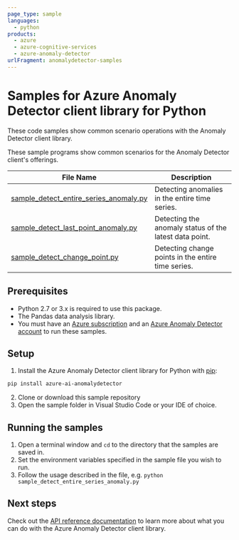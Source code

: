 ```yaml
---
page_type: sample
languages:
  - python
products:
  - azure
  - azure-cognitive-services
  - azure-anomaly-detector
urlFragment: anomalydetector-samples
---
```


# Samples for Azure Anomaly Detector client library for Python

These code samples show common scenario operations with the Anomaly Detector client library.

These sample programs show common scenarios for the Anomaly Detector client's offerings.

|**File Name**|**Description**|
|----------------|-------------|
|[sample_detect_entire_series_anomaly.py][sample_detect_entire_series_anomaly] |Detecting anomalies in the entire time series.|
|[sample_detect_last_point_anomaly.py][sample_detect_last_point_anomaly] |Detecting the anomaly status of the latest data point.|
|[sample_detect_change_point.py][sample_detect_change_point] |Detecting change points in the entire time series.|

## Prerequisites
* Python 2.7 or 3.x is required to use this package.
* The Pandas data analysis library.
* You must have an [Azure subscription][azure_subscription] and an
[Azure Anomaly Detector account][azure_anomaly_detector_account] to run these samples.

## Setup

1. Install the Azure Anomaly Detector client library for Python with [pip][pip]:

```bash
pip install azure-ai-anomalydetector
```

2. Clone or download this sample repository
3. Open the sample folder in Visual Studio Code or your IDE of choice.

## Running the samples

1. Open a terminal window and `cd` to the directory that the samples are saved in.
2. Set the environment variables specified in the sample file you wish to run.
3. Follow the usage described in the file, e.g. `python sample_detect_entire_series_anomaly.py`

## Next steps

Check out the [API reference documentation][python-fr-ref-docs] to learn more about
what you can do with the Azure Anomaly Detector client library.

[pip]: https://pypi.org/project/pip/
[azure_subscription]: https://azure.microsoft.com/free/cognitive-services
[azure_anomaly_detector_account]: https://ms.portal.azure.com/#create/Microsoft.CognitiveServicesAnomalyDetector
[python-fr-ref-docs]: https://azuresdkdocs.blob.core.windows.net/$web/python/azure-cognitiveservices-anomalydetector/0.3.0/index.html

[sample_detect_entire_series_anomaly]: ./sample_detect_entire_series_anomaly.py
[sample_detect_last_point_anomaly]: ./sample_detect_last_point_anomaly.py
[sample_detect_change_point]: ./sample_detect_change_point.py
